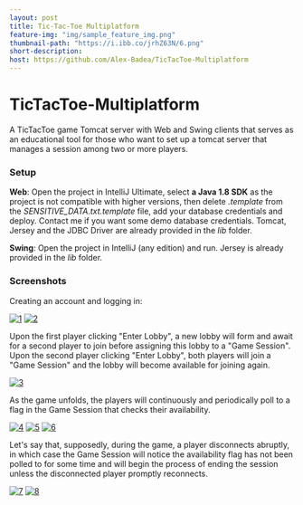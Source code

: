 ```yaml
---
layout: post
title: Tic-Tac-Toe Multiplatform
feature-img: "img/sample_feature_img.png"
thumbnail-path: "https://i.ibb.co/jrhZ63N/6.png"
short-description: 
host: https://github.com/Alex-Badea/TicTacToe-Multiplatform
---
```

# TicTacToe-Multiplatform
A TicTacToe game Tomcat server with Web and Swing clients that serves as an educational tool for those who want to set up a tomcat server that manages a session among two or more players.

### Setup
**Web**: Open the project in IntelliJ Ultimate, select **a Java 1.8 SDK** as the project is not compatible with higher versions, then delete *.template* from the *SENSITIVE_DATA.txt.template* file, add your database credentials and deploy. Contact me if you want some demo database credentials. Tomcat, Jersey and the JDBC Driver are already provided in the *lib* folder.

**Swing**: Open the project in IntelliJ (any edition) and run. Jersey is already provided in the *lib* folder.

### Screenshots

Creating an account and logging in:

<a href="https://ibb.co/7VyycPs"><img src="https://i.ibb.co/TRhhX69/1.png" alt="1" border="0"></a>
<a href="https://ibb.co/BPGssv9"><img src="https://i.ibb.co/Jdqkk89/2.png" alt="2" border="0"></a>

Upon the first player clicking "Enter Lobby", a new lobby will form and await for a second player to join before assigning this lobby to a "Game Session". Upon the second player clicking "Enter Lobby", both players will join a "Game Session" and the lobby will become available for joining again.

<a href="https://ibb.co/kMcrtC3"><img src="https://i.ibb.co/Trhns3K/3.png" alt="3" border="0"></a>

As the game unfolds, the players will continuously and periodically poll to a flag in the Game Session that checks their availability.

<a href="https://ibb.co/gm0rMZ9"><img src="https://i.ibb.co/HBcKDT4/4.png" alt="4" border="0"></a>
<a href="https://ibb.co/Gv6bVPb"><img src="https://i.ibb.co/xSkRM5R/5.png" alt="5" border="0"></a>
<a href="https://ibb.co/vzPnNPT"><img src="https://i.ibb.co/MNV0zVt/6.png" alt="6" border="0"></a>

Let's say that, supposedly, during the game, a player disconnects abruptly, in which case the Game Session will notice the availability flag has not been polled to for some time and will begin the process of ending the session unless the disconnected player promptly reconnects.

<a href="https://ibb.co/sVJ629h"><img src="https://i.ibb.co/P6z9NGR/7.png" alt="7" border="0"></a>
<a href="https://ibb.co/ZBhr36C"><img src="https://i.ibb.co/sKF4hvr/8.png" alt="8" border="0"></a>
